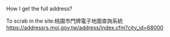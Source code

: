 How I get the full address?

To scrab in the site:桃園市門牌電子地圖查詢系統
https://addressrs.moi.gov.tw/address/index.cfm?city_id=68000

